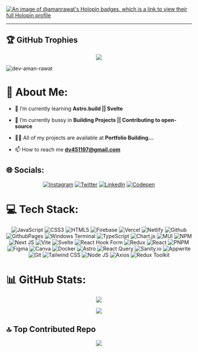 [![An image of @amanrawat's Holopin badges, which is a link to view their full Holopin profile](https://holopin.me/amanrawat)](https://holopin.io/@amanrawat)
<hr>

## 🏆 GitHub Trophies
<div align="center">
  
![](https://github-profile-trophy.vercel.app/?username=amanr-dev&theme=radical&no-frame=true&no-bg=false&margin-w=4)
</div>
  
<div align="left">
<img src="https://komarev.com/ghpvc/?username=dev-aman-rawat&label=Profile%20views&color=1F6FEB&style=for-the-badge" alt="dev-aman-rawat" />

# 💫 About Me:
  
- 🌱 I’m currently learning **Astro.build || Svelte**

- 🔭 I’m currently bussy in **Building Projects || Contributing to open-source** 
  
- 👨‍💻 All of my projects are available at **Portfolio Building...**
  
- 📫 How to reach me **dv451197@gmail.com**
  
</div>


## 🌐 Socials:
<div align="center">

[![Instagram](https://img.shields.io/badge/Instagram-%23E4405F.svg?logo=Instagram&logoColor=white)](https://instagram.com/_aman._.dev_)
[![Twitter](https://img.shields.io/badge/Twitter-%23000.svg?logo=X&logoColor=white)](https://twitter.com/amanrdev)
[![LinkedIn](https://img.shields.io/badge/LinkedIn-%230077B5.svg?logo=linkedin&logoColor=white)](https://linkedin.com/in/amanrawat09)  [![Codepen](https://img.shields.io/badge/Codepen-000000?style=for-the-badge&logo=codepen&logoColor=white)](https://codepen.io/dev-aman-rawat) 
</div>

# 💻 Tech Stack:
<div align="center">
  
![JavaScript](https://img.shields.io/badge/javascript-%23000000.svg?style=for-the-badge&logo=javascript&logoColor=%23F7DF1E) ![CSS3](https://img.shields.io/badge/css3-%231572B6.svg?style=for-the-badge&logo=css3&logoColor=white) ![HTML5](https://img.shields.io/badge/html5-%23E34F26.svg?style=for-the-badge&logo=html5&logoColor=white) ![Firebase](https://img.shields.io/badge/firebase-%23000000.svg?style=for-the-badge&logo=firebase) ![Vercel](https://img.shields.io/badge/vercel-%23000000.svg?style=for-the-badge&logo=vercel&logoColor=white) ![Netlify](https://img.shields.io/badge/netlify-%23000000.svg?style=for-the-badge&logo=netlify&logoColor=#00C7B7) 
![Github](https://img.shields.io/badge/Github-121013?style=for-the-badge&logo=github&logoColor=white)
![GithubPages](https://img.shields.io/badge/github%20pages-121013?style=for-the-badge&logo=github&logoColor=white)
![Windows Terminal](https://img.shields.io/badge/Windows%20Terminal-%23000.svg?style=for-the-badge&logo=windows-terminal&logoColor=white) ![TypeScript](https://img.shields.io/badge/typescript-%23007ACC.svg?style=for-the-badge&logo=typescript&logoColor=white) ![Chart.js](https://img.shields.io/badge/chart.js-F5788D.svg?style=for-the-badge&logo=chart.js&logoColor=white) ![MUI](https://img.shields.io/badge/MUI-%230081CB.svg?style=for-the-badge&logo=mui&logoColor=white) ![NPM](https://img.shields.io/badge/NPM-%23CB3837.svg?style=for-the-badge&logo=npm&logoColor=white) ![Next JS](https://img.shields.io/badge/Next-black?style=for-the-badge&logo=next.js&logoColor=white) ![Vite](https://img.shields.io/badge/vite-%23000F.svg?style=for-the-badge&logo=vite) ![Svelte](https://img.shields.io/badge/svelte-%23f1413d.svg?style=for-the-badge&logo=svelte&logoColor=white) ![React Hook Form](https://img.shields.io/badge/React%20Hook%20Form-%23EC5990.svg?style=for-the-badge&logo=reacthookform&logoColor=white) ![Redux](https://img.shields.io/badge/redux-%23593d88.svg?style=for-the-badge&logo=redux&logoColor=white) ![React](https://img.shields.io/badge/react-%23000.svg?style=for-the-badge&logo=react&logoColor=%2361DAFB) ![PNPM](https://img.shields.io/badge/pnpm-%234a4a4a.svg?style=for-the-badge&logo=pnpm&logoColor=f69220) ![Figma](https://img.shields.io/badge/figma-%23F24E1E.svg?style=for-the-badge&logo=figma&logoColor=white) ![Canva](https://img.shields.io/badge/Canva-%2300C4CC.svg?style=for-the-badge&logo=Canva&logoColor=white) ![Docker](https://img.shields.io/badge/docker-%230db7ed.svg?style=for-the-badge&logo=docker) ![Astro](https://img.shields.io/badge/Astro-%23000000.svg?style=for-the-badge&logo=astro&logoColor=#ffffff)
        ![React Query](https://img.shields.io/badge/React%20Query-%23000000.svg?style=for-the-badge&logo=reactquery&logoColor=blue)
        ![Sanity.io](https://img.shields.io/badge/Sanity-%23ffffff.svg?style=for-the-badge&logo=sanity&logoColor=#D6542A)
        ![Appwrite](https://img.shields.io/badge/Appwrite-%23000000.svg?style=for-the-badge&logo=appwrite&logoColor=#FD356D)
        ![Git](https://img.shields.io/badge/Git-%23000000.svg?style=for-the-badge&logo=git)
        ![Tailwind CSS](https://img.shields.io/badge/Tailwindcss-%23000.svg?style=for-the-badge&logo=tailwindcss)
        ![Node JS](https://img.shields.io/badge/NodeJS-%23000.svg?style=for-the-badge&logo=node.js&logoColor=)
        ![Axios](https://img.shields.io/badge/Axios-%23000.svg?style=for-the-badge&logo=axios&logoColor=)
        ![Redux Toolkit](https://img.shields.io/badge/Redux%20Toolkit-%23593d88.svg?style=for-the-badge&logo=redux)          
</div>

# 📊 GitHub Stats:

<div align="center" width="100%" height="100%"> 
    
![](https://github-readme-streak-stats.herokuapp.com/?user=amanr-dev&theme=dark&hide_border=true)

    
![](https://github-readme-stats.vercel.app/api/top-langs/?username=amanr-dev&theme=dark&hide_border=true&include_all_commits=true&count_private=true&layout=compact)

</div>


## 🔝 Top Contributed Repo

<div align="center">
  
![](https://github-contributor-stats.vercel.app/api?username=amanr-dev&limit=10&theme=dracula&combine_all_yearly_contributions=true)
</div>
